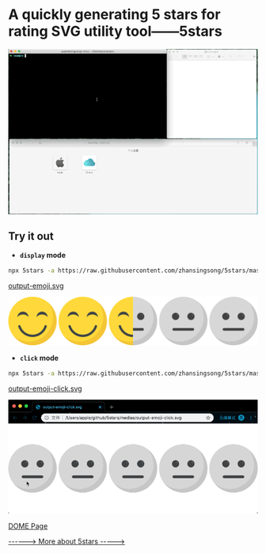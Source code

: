 # A quickly generating 5 stars for rating SVG utility tool——5stars

![](./medias/demo-5stars.gif)

## Try it out

- **`display` mode**

```bash
npx 5stars -a https://raw.githubusercontent.com/zhansingsong/5stars/master/svgs/emoji-a.svg -b https://raw.githubusercontent.com/zhansingsong/5stars/master/svgs/emoji-b.svg -o output-emoji.svg -s 20
```
[output-emoji.svg](./medias/output-emoji.svg)

![](./medias/output-emoji.svg)

- **`click` mode**

```bash
npx 5stars -a https://raw.githubusercontent.com/zhansingsong/5stars/master/svgs/emoji-a.svg -b https://raw.githubusercontent.com/zhansingsong/5stars/master/svgs/emoji-b.svg -o output-emoji-click.svg -m click -s 20
```
[output-emoji-click.svg](./medias/output-emoji-click.svg)

![](./medias/click-mode-emoji.gif)


[DOME Page]()

[------> More about 5stars ----->](https://github.com/zhansingsong/5stars)